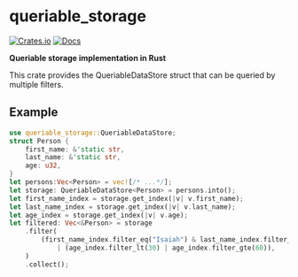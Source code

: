 # queriable_storage
[![Crates.io](https://img.shields.io/crates/v/queriable_storage.svg)](https://crates.io/crates/queriable_storage)
[![Docs](https://docs.rs/queriable_storage/badge.svg?version=0.3.0)](https://docs.rs/queriable_storage)

__Queriable storage implementation in Rust__

This crate provides the QueriableDataStore struct that can be queried by multiple filters.


## Example
```rust
use queriable_storage::QueriableDataStore;
struct Person {
    first_name: &'static str,
    last_name: &'static str,
    age: u32,
}
let persons:Vec<Person> = vec![/* ...*/];
let storage: QueriableDataStore<Person> = persons.into();
let first_name_index = storage.get_index(|v| v.first_name);
let last_name_index = storage.get_index(|v| v.last_name);
let age_index = storage.get_index(|v| v.age);
let filtered: Vec<&Person> = storage
    .filter(
        (first_name_index.filter_eq("Isaiah") & last_name_index.filter_eq("Mccarthy"))
            | (age_index.filter_lt(30) | age_index.filter_gte(60)),
    )
    .collect();
```